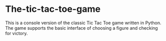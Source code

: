# The-tic-tac-toe-game
This is a console version of the classic Tic Tac Toe game written in Python. The game supports the basic interface of choosing a figure and checking for victory.
